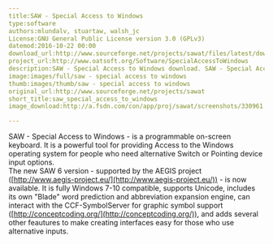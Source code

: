 ```yaml
---
title:SAW - Special Access to Windows
type:software
authors:mlundalv, stuartaw, walsh_jc
License:GNU General Public License version 3.0 (GPLv3)
datemod:2016-10-22 00:00
download_url:http://www.sourceforge.net/projects/sawat/files/latest/download
project_url:http://www.oatsoft.org/Software/SpecialAccessToWindows
description:SAW - Special Access to Windows download. SAW - Special Access to Windows 2016-10-22 19:28:58 free download. SAW - Special Access to Windows SAW - Special Access to Windows - a programmable on-screen keyboard.
image:images/full/saw - special access to windows
thumb:images/thumb/saw - special access to windows
original_url:http://www.sourceforge.net/projects/sawat
short_title:saw_special_access_to_windows
image_download:http://a.fsdn.com/con/app/proj/sawat/screenshots/330961.jpg/182/137

---
```

SAW - Special Access to Windows - is a programmable on-screen keyboard. It is a powerful tool for providing Access to the Windows operating system for people who need alternative Switch or Pointing device input options.  
The new SAW 6 version - supported by the AEGIS project ([http://www.aegis-project.eu/](http://www.aegis-project.eu/)) - is now available. It is fully Windows 7-10 compatible, supports Unicode, includes its own "Blade" word prediction and abbreviation expansion engine, can interact with the CCF-SymbolServer for graphic symbol support ([http://conceptcoding.org/](http://conceptcoding.org/)), and adds several other feautures to make creating interfaces easy for those who use alternative inputs.